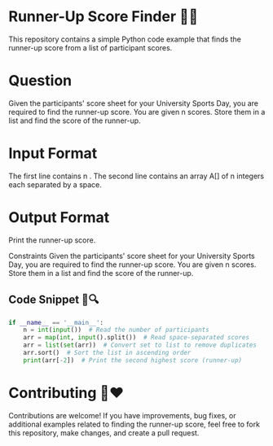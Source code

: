 # Runner-Up Score Finder 🏃‍♀️

This repository contains a simple Python code example that finds the runner-up score from a list of participant scores. 

# Question
Given the participants' score sheet for your University Sports Day, you are required to find the runner-up score. You are given  n scores. Store them in a list and find the score of the runner-up.
# Input Format

The first line contains n . The second line contains an array  A[] of n integers each separated by a space.

# Output Format

Print the runner-up score.

Constraints
Given the participants' score sheet for your University Sports Day, you are required to find the runner-up score. You are given  n scores. Store them in a list and find the score of the runner-up.
## Code Snippet 📝🔍

```python
if __name__ == '__main__':
    n = int(input())  # Read the number of participants
    arr = map(int, input().split())  # Read space-separated scores
    arr = list(set(arr))  # Convert set to list to remove duplicates
    arr.sort()  # Sort the list in ascending order
    print(arr[-2])  # Print the second highest score (runner-up)
```

# Contributing 🤝❤️
Contributions are welcome! If you have improvements, bug fixes, or additional examples related to finding the runner-up score, feel free to fork this repository, make changes, and create a pull request.
